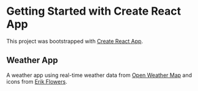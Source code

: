 # Getting Started with Create React App

This project was bootstrapped with [Create React App](https://github.com/facebook/create-react-app).

## Weather App
A weather app using real-time weather data from [Open Weather Map](https://openweathermap.org) and icons from [Erik Flowers](https://erikflowers.github.io/weather-icons/).